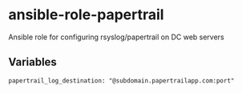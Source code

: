 # ansible-role-papertrail

Ansible role for configuring rsyslog/papertrail on DC web servers

## Variables

```
papertrail_log_destination: "@subdomain.papertrailapp.com:port"
```
